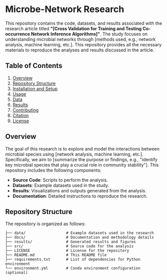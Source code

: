 # Microbe-Network Research

This repository contains the code, datasets, and results associated with the research article titled **"[Cross Validation for Training and Testing Co-occurrence Network Inference Algorithms]"**. The study focuses on understanding microbial networks through [methods used, e.g., network analysis, machine learning, etc.]. This repository provides all the necessary materials to reproduce the analyses and results discussed in the article.

## Table of Contents
1. [Overview](#overview)
2. [Repository Structure](#repository-structure)
3. [Installation and Setup](#installation-and-setup)
4. [Usage](#usage)
5. [Data](#data)
6. [Results](#results)
7. [Contributing](#contributing)
8. [Citation](#citation)
9. [License](#license)

## Overview

The goal of this research is to explore and model the interactions between microbial species using [network analysis, machine learning, etc.]. Specifically, we aim to [summarize the purpose or findings, e.g., "identify key microbial species that play a crucial role in community stability"]. This repository includes the following components:
- **Source Code**: Scripts to perform the analysis.
- **Datasets**: Example datasets used in the study.
- **Results**: Visualizations and outputs generated from the analysis.
- **Documentation**: Detailed instructions to reproduce the research.

## Repository Structure

The repository is organized as follows:

```plaintext
├── data/                  # Example datasets used in the research
├── docs/                  # Documentation and methodology details
├── results/               # Generated results and figures
├── src/                   # Source code for the analysis
├── LICENSE                # License for the repository
├── README.md              # This README file
├── requirements.txt       # List of dependencies for Python environment
└── environment.yml        # Conda environment configuration (optional)
